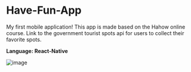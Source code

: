 # Have-Fun-App

My first mobile application! This app is made based on the Hahow online course.
Link to the government tourist spots api for users to collect their favorite spots.

**Language: React-Native** 

![image](https://github.com/dorahs71/Have-Fun-App/blob/main/assets/HaveFun.gif)


